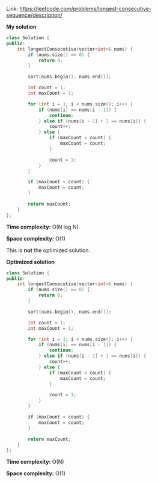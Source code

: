 Link: https://leetcode.com/problems/longest-consecutive-sequence/description/

**My solution** 

```cpp
class Solution {
public:
    int longestConsecutive(vector<int>& nums) {
        if (nums.size() == 0) {
            return 0;
        }

        sort(nums.begin(), nums.end());

        int count = 1;
        int maxCount = 1;

        for (int i = 1; i < nums.size(); i++) {
            if (nums[i] == nums[i - 1]) {
                continue;
            } else if (nums[i - 1] + 1 == nums[i]) {
                count++;
            } else {
                if (maxCount < count) {
                    maxCount = count;
                }

                count = 1;
            }
        }

        if (maxCount < count) {
            maxCount = count;
        }

        return maxCount;
    }
};
```

**Time complexity:** O(N log N) 

**Space complexity:** O(1)

This is **not** the optimized solution.

**Optimized solution**

```cpp
class Solution {
public:
    int longestConsecutive(vector<int>& nums) {
        if (nums.size() == 0) {
            return 0;
        }

        sort(nums.begin(), nums.end());

        int count = 1;
        int maxCount = 1;

        for (int i = 1; i < nums.size(); i++) {
            if (nums[i] == nums[i - 1]) {
                continue;
            } else if (nums[i - 1] + 1 == nums[i]) {
                count++;
            } else {
                if (maxCount < count) {
                    maxCount = count;
                }

                count = 1;
            }
        }

        if (maxCount < count) {
            maxCount = count;
        }

        return maxCount;
    }
};
```

**Time complexity:** O(N) 

**Space complexity:** O(1)